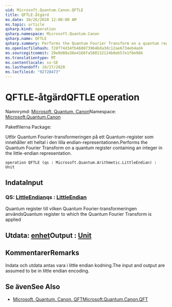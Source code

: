 ```yaml
---
uid: Microsoft.Quantum.Canon.QFTLE
title: QFTLE-åtgärd
ms.date: 10/26/2020 12:00:00 AM
ms.topic: article
qsharp.kind: operation
qsharp.namespace: Microsoft.Quantum.Canon
qsharp.name: QFTLE
qsharp.summary: Performs the Quantum Fourier Transform on a quantum register containing an integer in the little-endian representation.
ms.openlocfilehash: f28f74d34fb4688739646da3dc12ae6734eb4ad4
ms.sourcegitcommit: 29e0d88a30e4166fa580132124b0eb57e1f0e986
ms.translationtype: MT
ms.contentlocale: sv-SE
ms.lasthandoff: 10/27/2020
ms.locfileid: "92728473"
---
```

# <a name="qftle-operation"></a><span data-ttu-id="b1e1c-102">QFTLE-åtgärd</span><span class="sxs-lookup"><span data-stu-id="b1e1c-102">QFTLE operation</span></span>

<span data-ttu-id="b1e1c-103">Namnrymd: [Microsoft. Quantum. Canon](xref:Microsoft.Quantum.Canon)</span><span class="sxs-lookup"><span data-stu-id="b1e1c-103">Namespace: [Microsoft.Quantum.Canon](xref:Microsoft.Quantum.Canon)</span></span>

<span data-ttu-id="b1e1c-104">Paketfilerna [](https://nuget.org/packages/)</span><span class="sxs-lookup"><span data-stu-id="b1e1c-104">Package: [](https://nuget.org/packages/)</span></span>


<span data-ttu-id="b1e1c-105">Utför Quantum Fourier-transformeringen på ett Quantum-register som innehåller ett heltal i den lilla endian-representationen.</span><span class="sxs-lookup"><span data-stu-id="b1e1c-105">Performs the Quantum Fourier Transform on a quantum register containing an integer in the little-endian representation.</span></span>

```qsharp
operation QFTLE (qs : Microsoft.Quantum.Arithmetic.LittleEndian) : Unit
```


## <a name="input"></a><span data-ttu-id="b1e1c-106">Indata</span><span class="sxs-lookup"><span data-stu-id="b1e1c-106">Input</span></span>

### <a name="qs--littleendian"></a><span data-ttu-id="b1e1c-107">QS: [LittleEndian](xref:Microsoft.Quantum.Arithmetic.LittleEndian)</span><span class="sxs-lookup"><span data-stu-id="b1e1c-107">qs : [LittleEndian](xref:Microsoft.Quantum.Arithmetic.LittleEndian)</span></span>

<span data-ttu-id="b1e1c-108">Quantum register till vilken Quantum Fourier-transformeringen används</span><span class="sxs-lookup"><span data-stu-id="b1e1c-108">Quantum register to which the Quantum Fourier Transform is applied</span></span>



## <a name="output--unit"></a><span data-ttu-id="b1e1c-109">Utdata: [enhet](xref:microsoft.quantum.lang-ref.unit)</span><span class="sxs-lookup"><span data-stu-id="b1e1c-109">Output : [Unit](xref:microsoft.quantum.lang-ref.unit)</span></span>



## <a name="remarks"></a><span data-ttu-id="b1e1c-110">Kommentarer</span><span class="sxs-lookup"><span data-stu-id="b1e1c-110">Remarks</span></span>

<span data-ttu-id="b1e1c-111">Indata och utdata antas vara i little endian kodning.</span><span class="sxs-lookup"><span data-stu-id="b1e1c-111">The input and output are assumed to be in little endian encoding.</span></span>

## <a name="see-also"></a><span data-ttu-id="b1e1c-112">Se även</span><span class="sxs-lookup"><span data-stu-id="b1e1c-112">See Also</span></span>

- [<span data-ttu-id="b1e1c-113">Microsoft. Quantum. Canon. QFT</span><span class="sxs-lookup"><span data-stu-id="b1e1c-113">Microsoft.Quantum.Canon.QFT</span></span>](xref:Microsoft.Quantum.Canon.QFT)